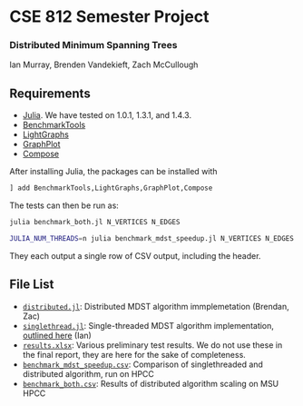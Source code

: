 # CSE 812 Semester Project
### Distributed Minimum Spanning Trees
Ian Murray, Brenden Vandekieft, Zach McCullough

## Requirements
- [Julia](https://julialang.org/). We have tested on 1.0.1, 1.3.1, and 1.4.3.
- [BenchmarkTools](https://github.com/JuliaCI/BenchmarkTools.jl)
- [LightGraphs](https://github.com/JuliaGraphs/LightGraphs.jl)
- [GraphPlot](https://github.com/JuliaGraphs/GraphPlot.jl)
- [Compose](https://github.com/GiovineItalia/Compose.jl)

After installing Julia, the packages can be installed with

```julia
] add BenchmarkTools,LightGraphs,GraphPlot,Compose
```

The tests can then be run as:

```bash
julia benchmark_both.jl N_VERTICES N_EDGES
```

```bash
JULIA_NUM_THREADS=n julia benchmark_mdst_speedup.jl N_VERTICES N_EDGES
```

They each output a single row of CSV output, including the header. 

## File List

- [`distributed.jl`](distributed.jl): Distributed MDST algorithm immplemetation (Brendan, Zac)
- [`singlethread.jl`](singlethread.jl): Single-threaded MDST algorithm implementation, [outlined here](http://viswa.engin.umich.edu/wp-content/uploads/sites/169/2016/12/5.pdf) (Ian)
- [`results.xlsx`](results.xlsx): Various preliminary test results. We do not use these in the final report, they are here for the sake of completeness.
- [`benchmark_mdst_speedup.csv`](benchmark_mdst_speedup.csv): Comparison of singlethreaded and distributed algorithm, run on HPCC
- [`benchmark_both.csv`](benchmark_both.csv): Results of distributed algorithm scaling on MSU HPCC
